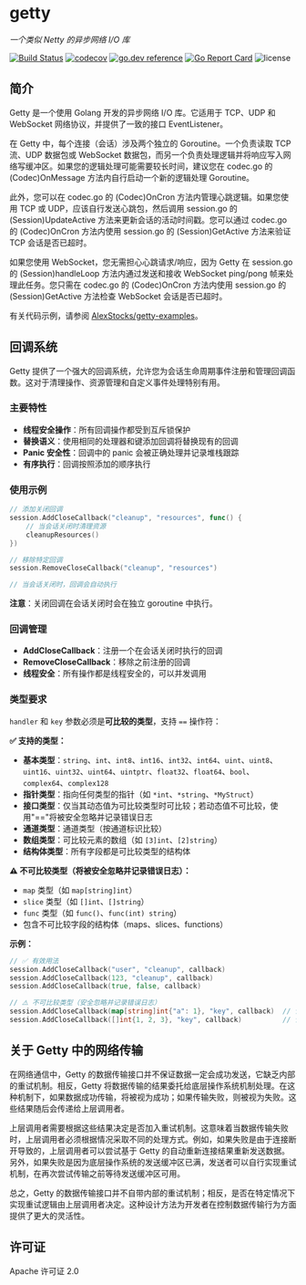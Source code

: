# getty

 *一个类似 Netty 的异步网络 I/O 库*

[![Build Status](https://travis-ci.org/AlexStocks/getty.svg?branch=master)](https://travis-ci.org/AlexStocks/getty)
[![codecov](https://codecov.io/gh/AlexStocks/getty/branch/master/graph/badge.svg)](https://codecov.io/gh/AlexStocks/getty)
[![go.dev reference](https://img.shields.io/badge/go.dev-reference-007d9c?logo=go&logoColor=white&style=flat-square)](https://pkg.go.dev/github.com/AlexStocks/getty?tab=doc)
[![Go Report Card](https://goreportcard.com/badge/github.com/AlexStocks/getty)](https://goreportcard.com/report/github.com/AlexStocks/getty)
![license](https://img.shields.io/badge/license-Apache--2.0-green.svg)

## 简介

Getty 是一个使用 Golang 开发的异步网络 I/O 库。它适用于 TCP、UDP 和 WebSocket 网络协议，并提供了一致的接口 EventListener。

在 Getty 中，每个连接（会话）涉及两个独立的 Goroutine。一个负责读取 TCP 流、UDP 数据包或 WebSocket 数据包，而另一个负责处理逻辑并将响应写入网络写缓冲区。如果您的逻辑处理可能需要较长时间，建议您在 codec.go 的 (Codec)OnMessage 方法内自行启动一个新的逻辑处理 Goroutine。

此外，您可以在 codec.go 的 (Codec)OnCron 方法内管理心跳逻辑。如果您使用 TCP 或 UDP，应该自行发送心跳包，然后调用 session.go 的 (Session)UpdateActive 方法来更新会话的活动时间戳。您可以通过 codec.go 的 (Codec)OnCron 方法内使用 session.go 的 (Session)GetActive 方法来验证 TCP 会话是否已超时。

如果您使用 WebSocket，您无需担心心跳请求/响应，因为 Getty 在 session.go 的 (Session)handleLoop 方法内通过发送和接收 WebSocket ping/pong 帧来处理此任务。您只需在 codec.go 的 (Codec)OnCron 方法内使用 session.go 的 (Session)GetActive 方法检查 WebSocket 会话是否已超时。

有关代码示例，请参阅 [AlexStocks/getty-examples](https://github.com/AlexStocks/getty-examples)。

## 回调系统

Getty 提供了一个强大的回调系统，允许您为会话生命周期事件注册和管理回调函数。这对于清理操作、资源管理和自定义事件处理特别有用。

### 主要特性

- **线程安全操作**：所有回调操作都受到互斥锁保护
- **替换语义**：使用相同的处理器和键添加回调将替换现有的回调
- **Panic 安全性**：回调中的 panic 会被正确处理并记录堆栈跟踪
- **有序执行**：回调按照添加的顺序执行

### 使用示例

```go
// 添加关闭回调
session.AddCloseCallback("cleanup", "resources", func() {
    // 当会话关闭时清理资源
    cleanupResources()
})

// 移除特定回调
session.RemoveCloseCallback("cleanup", "resources")

// 当会话关闭时，回调会自动执行
```

**注意**：关闭回调在会话关闭时会在独立 goroutine 中执行。

### 回调管理

- **AddCloseCallback**：注册一个在会话关闭时执行的回调
- **RemoveCloseCallback**：移除之前注册的回调
- **线程安全**：所有操作都是线程安全的，可以并发调用

### 类型要求

`handler` 和 `key` 参数必须是**可比较的类型**，支持 `==` 操作符：

**✅ 支持的类型：**
- **基本类型**：`string`、`int`、`int8`、`int16`、`int32`、`int64`、`uint`、`uint8`、`uint16`、`uint32`、`uint64`、`uintptr`、`float32`、`float64`、`bool`、`complex64`、`complex128`
- **指针类型**：指向任何类型的指针（如 `*int`、`*string`、`*MyStruct`）
- **接口类型**：仅当其动态值为可比较类型时可比较；若动态值不可比较，使用"=="将被安全忽略并记录错误日志
- **通道类型**：通道类型（按通道标识比较）
- **数组类型**：可比较元素的数组（如 `[3]int`、`[2]string`）
- **结构体类型**：所有字段都是可比较类型的结构体

**⚠️ 不可比较类型（将被安全忽略并记录错误日志）：**
- `map` 类型（如 `map[string]int`）
- `slice` 类型（如 `[]int`、`[]string`）
- `func` 类型（如 `func()`、`func(int) string`）
- 包含不可比较字段的结构体（maps、slices、functions）

**示例：**
```go
// ✅ 有效用法
session.AddCloseCallback("user", "cleanup", callback)
session.AddCloseCallback(123, "cleanup", callback)
session.AddCloseCallback(true, false, callback)

// ⚠️ 不可比较类型（安全忽略并记录错误日志）
session.AddCloseCallback(map[string]int{"a": 1}, "key", callback)  // 记录日志并忽略
session.AddCloseCallback([]int{1, 2, 3}, "key", callback)          // 记录日志并忽略
```

## 关于 Getty 中的网络传输

在网络通信中，Getty 的数据传输接口并不保证数据一定会成功发送，它缺乏内部的重试机制。相反，Getty 将数据传输的结果委托给底层操作系统机制处理。在这种机制下，如果数据成功传输，将被视为成功；如果传输失败，则被视为失败。这些结果随后会传递给上层调用者。

上层调用者需要根据这些结果决定是否加入重试机制。这意味着当数据传输失败时，上层调用者必须根据情况采取不同的处理方式。例如，如果失败是由于连接断开导致的，上层调用者可以尝试基于 Getty 的自动重新连接结果重新发送数据。另外，如果失败是因为底层操作系统的发送缓冲区已满，发送者可以自行实现重试机制，在再次尝试传输之前等待发送缓冲区可用。

总之，Getty 的数据传输接口并不自带内部的重试机制；相反，是否在特定情况下实现重试逻辑由上层调用者决定。这种设计方法为开发者在控制数据传输行为方面提供了更大的灵活性。

## 许可证

Apache 许可证 2.0
